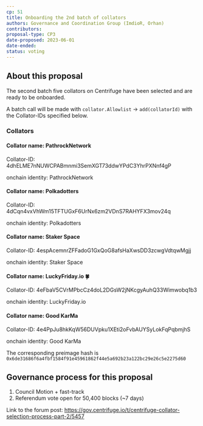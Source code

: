 ```yaml
---
cp: 51
title: Onboarding the 2nd batch of collators
authors: Governance and Coordination Group (ImdioR, Orhan)
contributors:
proposal-type: CP3
date-proposed: 2023-06-01
date-ended: 
status: voting
---
```


## About this proposal

The second batch five collators on Centrifuge have been selected and are ready to be onboarded.

A batch call will be made with `collator.Allowlist` -> `add(collatorId)` with the Collator-IDs specified below.

### Collators

#### Collator name: PathrockNetwork

Collator-ID: 4dhELME7nNUWCPABmnmi3SemXGT73ddwYPdC3YhrPXNnf4gP

onchain identity: PathrockNetwork

#### Collator name: Polkadotters

Collator-ID: 4dCqn4vxVhWm15TFTUGxF6UrNx6zm2VDnS7RAHYFX3mov24q

onchain identity: Polkadotters

#### Collator name: Staker Space

Collator-ID: 4espAcemnrZFFadoG1GxQoG8afsHaXwsDD3zcwgVdtqwMgjj

onchain identity: Staker Space

#### Collator name: LuckyFriday.io :four_leaf_clover:

Collator-ID: 4eFbaV5CVrMPbcCz4doL2DGsW2jNKcgyAuhQ33Wimwobq1b3

onchain identity: LuckyFriday.io

#### Collator name: Good KarMa

Collator-ID: 4e4PpJu8hkKqW56DUVpku1XEti2oFvbAUYSyLokFqPqbmjhS

onchain identity: Good KarMa

The corresponding preimage hash is `0x6de31686f6a4fbf1584f91e45961862f44e5a692b23a122bc29e26c5e2275d60`

## Governance process for this proposal
1. Council Motion + fast-track
2. Referendum vote open for 50,400 blocks (~7 days)

Link to the forum post: https://gov.centrifuge.io/t/centrifuge-collator-selection-process-part-2/5457
